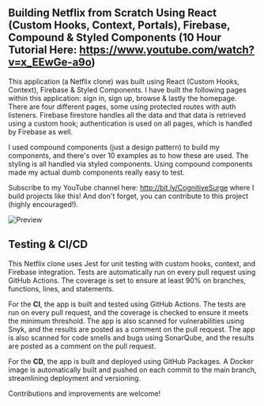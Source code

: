 ## Building Netflix from Scratch Using React (Custom Hooks, Context, Portals), Firebase, Compound & Styled Components (10 Hour Tutorial Here: https://www.youtube.com/watch?v=x_EEwGe-a9o)

This application (a Netflix clone) was built using React (Custom Hooks, Context), Firebase & Styled Components. I have built the following pages within this application: sign in, sign up, browse & lastly the homepage. There are four different pages, some using protected routes with auth listeners. Firebase firestore handles all the data and that data is retrieved using a custom hook; authentication is used on all pages, which is handled by Firebase as well.

I used compound components (just a design pattern) to build my components, and there's over 10 examples as to how these are used. The styling is all handled via styled components. Using compound components made my actual dumb components really easy to test.

Subscribe to my YouTube channel here: http://bit.ly/CognitiveSurge where I build projects like this! And don't forget, you can contribute to this project (highly encouraged!).

![Preview](netflix-preview.png?raw=true)

## Testing & CI/CD

This Netflix clone uses Jest for unit testing with custom hooks, context, and Firebase integration. Tests are automatically run on every pull request using GitHub Actions. The coverage is set to ensure at least 90% on branches, functions, lines, and statements.


For the **CI**, the app is built and tested using GitHub Actions. The tests are run on every pull request, and the coverage is checked to ensure it meets the minimum threshold. The app is also scanned for vulnerabilities using Snyk, and the results are posted as a comment on the pull request. The app is also scanned for code smells and bugs using SonarQube, and the results are posted as a comment on the pull request.

For the **CD**, the app is built and deployed using GitHub Packages. A Docker image is automatically built and pushed on each commit to the main branch, streamlining deployment and versioning.


Contributions and improvements are welcome!
